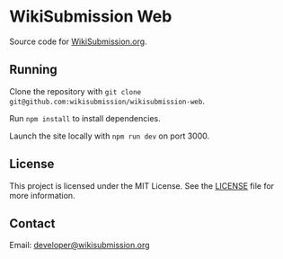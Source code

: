 # WikiSubmission Web

Source code for [WikiSubmission.org](https://wikisubmission.org).

## Running

Clone the repository with `git clone git@github.com:wikisubmission/wikisubmission-web`.

Run `npm install` to install dependencies. 

Launch the site locally with `npm run dev` on port 3000.

## License

This project is licensed under the MIT License. See the [LICENSE](LICENSE.md) file for more information.

## Contact

Email: developer@wikisubmission.org